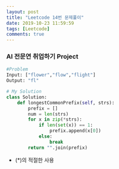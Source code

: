 ```yaml
---
layout: post
title: "Leetcode 14번 문제풀이"
date: 2019-10-23 11:59:59
tags: [Leetcode]
comments: true
---
```

### AI 전문연 취업하기 Project

```py
#Problem
Input: ["flower","flow","flight"]
Output: "fl"
```

```py
# My Solution
class Solution:
    def longestCommonPrefix(self, strs):
        prefix = []
        num = len(strs)
        for x in zip(*strs):
            if len(set(x)) == 1:
                prefix.append(x[0])
            else:
                break
        return "".join(prefix)

```

- (*)의 적절한 사용

